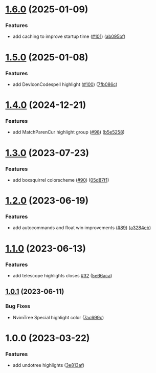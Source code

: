 # [1.6.0](https://github.com/mikesmithgh/gruvsquirrel.nvim/compare/v1.5.0...v1.6.0) (2025-01-09)


### Features

* add caching to improve startup time ([#101](https://github.com/mikesmithgh/gruvsquirrel.nvim/issues/101)) ([ab095bf](https://github.com/mikesmithgh/gruvsquirrel.nvim/commit/ab095bf1025245f7873351162e087693de246d7c))

# [1.5.0](https://github.com/mikesmithgh/gruvsquirrel.nvim/compare/v1.4.0...v1.5.0) (2025-01-08)


### Features

* add DevIconCodespell highlight ([#100](https://github.com/mikesmithgh/gruvsquirrel.nvim/issues/100)) ([7fb086c](https://github.com/mikesmithgh/gruvsquirrel.nvim/commit/7fb086ca3514e85b973d93be551458d54b8905cb))

# [1.4.0](https://github.com/mikesmithgh/gruvsquirrel.nvim/compare/v1.3.0...v1.4.0) (2024-12-21)


### Features

* add MatchParenCur highlight group ([#98](https://github.com/mikesmithgh/gruvsquirrel.nvim/issues/98)) ([b5e5258](https://github.com/mikesmithgh/gruvsquirrel.nvim/commit/b5e525866952cc48569d0a3e1e9adbd638b7751e))

# [1.3.0](https://github.com/mikesmithgh/gruvsquirrel.nvim/compare/v1.2.0...v1.3.0) (2023-07-23)


### Features

* add boxsquirrel colorscheme ([#90](https://github.com/mikesmithgh/gruvsquirrel.nvim/issues/90)) ([05d87f1](https://github.com/mikesmithgh/gruvsquirrel.nvim/commit/05d87f1695c02ca2447057bb6488c0bc7e15379b))

# [1.2.0](https://github.com/mikesmithgh/gruvsquirrel.nvim/compare/v1.1.0...v1.2.0) (2023-06-19)


### Features

* add autocommands and float win improvements ([#89](https://github.com/mikesmithgh/gruvsquirrel.nvim/issues/89)) ([a3284eb](https://github.com/mikesmithgh/gruvsquirrel.nvim/commit/a3284eb4484a82bcb9f01c7e59ed423d5eeb069f))

# [1.1.0](https://github.com/mikesmithgh/gruvsquirrel.nvim/compare/v1.0.1...v1.1.0) (2023-06-13)


### Features

* add telescope highlights closes [#32](https://github.com/mikesmithgh/gruvsquirrel.nvim/issues/32) ([5e66aca](https://github.com/mikesmithgh/gruvsquirrel.nvim/commit/5e66acaa04870b5cf01b6623890f328fe76c1472))

## [1.0.1](https://github.com/mikesmithgh/gruvsquirrel.nvim/compare/v1.0.0...v1.0.1) (2023-06-11)


### Bug Fixes

* NvimTree Special highlight color ([7ac699c](https://github.com/mikesmithgh/gruvsquirrel.nvim/commit/7ac699cd7e3576deb01fdf6a8368303af4e40fc6))

# 1.0.0 (2023-03-22)


### Features

* add undotree highlights ([3e813af](https://github.com/mikesmithgh/gruvsquirrel.nvim/commit/3e813af5a3041d27604e09e51582ec2a14656854))
